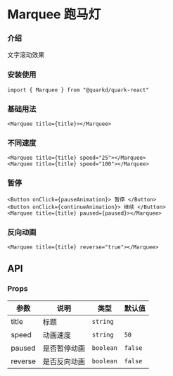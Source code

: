 # Marquee 跑马灯

### 介绍

文字滚动效果

### 安装使用

```tsx
import { Marquee } from "@quarkd/quark-react"
```

### 基础用法

```tsx
<Marquee title={title}></Marquee>
```

### 不同速度

```tsx
<Marquee title={title} speed="25"></Marquee>
<Marquee title={title} speed="100"></Marquee>
```

### 暂停

```tsx
<Button onClick={pauseAnimation}> 暂停 </Button>
<Button onClick={continueAnimation}> 继续 </Button>
<Marquee title={title} paused={paused}></Marquee>
```

### 反向动画

```tsx
<Marquee title={title} reverse="true"></Marquee>
```

## API

### Props

| 参数    | 说明         | 类型      | 默认值  |
| ------- | ------------ | --------- | ------- |
| title   | 标题         | `string`  |
| speed   | 动画速度     | `string`  | `50`    |
| paused  | 是否暂停动画 | `boolean` | `false` |
| reverse | 是否反向动画 | `boolean` | `false` |
